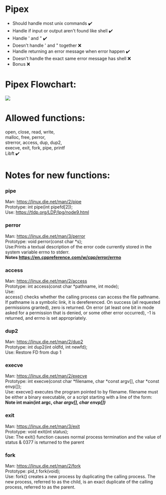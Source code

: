 # Pipex
* Should handle most unix commands ✔️
* Handle if input or output aren't found like shell ✔️
* Handle \' and \" ✔️
* Doesn't handle \' and \" together ❌  
* Handle returning an error message when error happen ✔️
* Doesn't handle the exact same error message has shell ❌  
* Bonus ❌  
# Pipex Flowchart:
![](https://i.imgur.com/jCuazk7.png)
# Allowed functions:
open, close, read, write,  
malloc, free, perror,  
strerror, access, dup, dup2,  
execve, exit, fork, pipe, printf    
Libft ✔️

# Notes for new functions:
### pipe  
Man: https://linux.die.net/man/2/pipe  
Prototype: int pipe(int pipefd[2]);  
Use: https://tldp.org/LDP/lpg/node9.html  

### perror  
Man: https://linux.die.net/man/3/perror  
Prototype: void perror(const char *s);  
Use:Prints a textual description of the error code currently stored in the system variable errno to stderr.  
**Notes https://en.cppreference.com/w/cpp/error/errno**  

### access  
Man: https://linux.die.net/man/2/access  
Prototype: int access(const char *pathname, int mode);  
Use:  
access() checks whether the calling process can access the file pathname. If pathname is a symbolic link, it is dereferenced.
On success (all requested permissions granted), zero is returned. On error (at least one bit in mode asked for a permission that is denied, or some other error occurred), -1 is returned, and errno is set appropriately.  
  
### dup2  
Man: https://linux.die.net/man/2/dup2  
Prototype: int dup2(int oldfd, int newfd);  
Use: Restore FD from dup 1  
  
### execve  
Man: https://linux.die.net/man/2/execve  
Prototype: int execve(const char *filename, char *const argv[], char *const envp[]);  
Use: execve() executes the program pointed to by filename. filename must be either a binary executable, or a script starting with a line of the form:
**Note int main(int argc, char *argv[], char *envp[])****

### exit  
Man: https://linux.die.net/man/3/exit  
Prototype: void exit(int status);  
Use: The exit() function causes normal process termination and the value of status & 0377 is returned to the parent  
  
### fork  
Man: https://linux.die.net/man/2/fork  
Prototype: pid_t fork(void);  
Use: fork() creates a new process by duplicating the calling process. The new process, referred to as the child, is an exact duplicate of the calling process, referred to as the parent.
